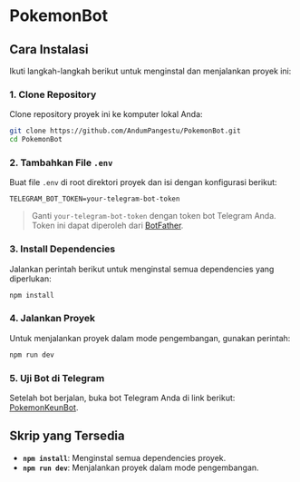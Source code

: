 # PokemonBot

## Cara Instalasi
Ikuti langkah-langkah berikut untuk menginstal dan menjalankan proyek ini:

### 1. Clone Repository
Clone repository proyek ini ke komputer lokal Anda:
```bash
git clone https://github.com/AndumPangestu/PokemonBot.git
cd PokemonBot
```

### 2. Tambahkan File `.env`
Buat file `.env` di root direktori proyek dan isi dengan konfigurasi berikut:
```
TELEGRAM_BOT_TOKEN=your-telegram-bot-token
```
> Ganti `your-telegram-bot-token` dengan token bot Telegram Anda. Token ini dapat diperoleh dari [BotFather](https://t.me/botfather).

### 3. Install Dependencies
Jalankan perintah berikut untuk menginstal semua dependencies yang diperlukan:
```bash
npm install
```

### 4. Jalankan Proyek
Untuk menjalankan proyek dalam mode pengembangan, gunakan perintah:
```bash
npm run dev
```

### 5. Uji Bot di Telegram
Setelah bot berjalan, buka bot Telegram Anda di link berikut: [PokemonKeunBot](https://t.me/PokemonKeunBot).

## Skrip yang Tersedia
- **`npm install`**: Menginstal semua dependencies proyek.
- **`npm run dev`**: Menjalankan proyek dalam mode pengembangan.
